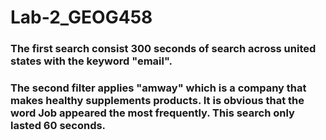 # Lab-2_GEOG458

### The first search consist 300 seconds of search across united states with the keyword "email". 

### The second filter applies "amway" which is a company that makes healthy supplements products. It is obvious that the word Job appeared the most frequently. This search only lasted 60 seconds.

